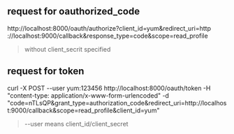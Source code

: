 ## request for oauthorized_code
http://localhost:8000/oauth/authorize?client_id=yum&redirect_uri=http
://localhost:9000/callback&response_type=code&scope=read_profile
> without client_secrit specified


## request for token
curl -X POST --user yum:123456 http://localhost:8000/oauth/token -H "content-type: application/x-www-form-urlencoded" -d "code=nTLsQP&grant_type=authorization_code&redirect_uri=http://localhost:9000/callback&scope=read_profile&client_id=yum"
> --user means client_id/client_secret